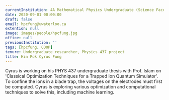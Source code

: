 ```yaml
---
currentInstitution: 4A Mathematical Physics Undergraduate (Science Faculty), University of Waterloo
date: 2020-09-01 00:00:00
draft: false
email: hpcfung@uwaterloo.ca
extention: null
image: images/people/hpcfung.jpg
office: null
previousInstitution: ''
tags: [hpcfung, COOP]
tenure: Undergraduate researcher, Physics 437 project
title: Hin Pok Cyrus Fung
---
```

Cyrus is working on his PHYS 437 undergraduate thesis with Prof. Islam on 'Classical Optimization Techniques for a Trapped Ion Quantum Simulator'. To confine the ions in a blade trap, the voltages on the electrodes must first be computed. Cyrus is exploring various optimization and computational techniques to solve this, including machine learning.
